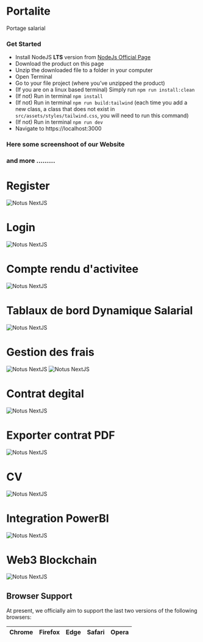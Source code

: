 # Portalite
Portage salarial 
### Get Started

- Install NodeJS **LTS** version from <a href="https://nodejs.org/en/?ref=creativetim">NodeJs Official Page</a>
- Download the product on this page
- Unzip the downloaded file to a folder in your computer
- Open Terminal
- Go to your file project (where you’ve unzipped the product)
- (If you are on a linux based terminal) Simply run `npm run install:clean`
- (If not) Run in terminal `npm install`
- (If not) Run in terminal `npm run build:tailwind` (each time you add a new class, a class that does not exist in `src/assets/styles/tailwind.css`, you will need to run this command)
- (If not) Run in terminal `npm run dev`
- Navigate to https://localhost:3000

### Here some screenshoot of our Website 
### and more .........
# Register 

![Notus NextJS](https://github.com/OunifiSamir/Pim_PS/blob/main/Portalite/uploads/10.png?raw=true)
# Login 

![Notus NextJS](https://github.com/OunifiSamir/Pim_PS/blob/main/Portalite/uploads/11.png?raw=true)



# Compte rendu d'activitee 

![Notus NextJS](https://github.com/OunifiSamir/Pim_PS/blob/main/Portalite/uploads/5.png?raw=true)

# Tablaux de bord Dynamique Salarial 

![Notus NextJS](https://github.com/OunifiSamir/Pim_PS/blob/main/Portalite/uploads/4.png?raw=true)

# Gestion des frais 

![Notus NextJS](https://github.com/OunifiSamir/Pim_PS/blob/main/Portalite/uploads/6.png?raw=true)
![Notus NextJS](https://github.com/OunifiSamir/Pim_PS/blob/main/Portalite/uploads/7.png?raw=true)

# Contrat degital 

![Notus NextJS](https://github.com/OunifiSamir/Pim_PS/blob/main/Portalite/uploads/8.png?raw=true)
# Exporter contrat PDF 

![Notus NextJS](https://github.com/OunifiSamir/Pim_PS/blob/main/Portalite/uploads/9.png?raw=true)


# CV 

![Notus NextJS](https://github.com/OunifiSamir/Pim_PS/blob/main/Portalite/uploads/12.png?raw=true)

# Integration PowerBI 

![Notus NextJS](https://github.com/OunifiSamir/Pim_PS/blob/main/Portalite/uploads/2.png?raw=true)

# Web3 Blockchain 

![Notus NextJS](https://github.com/OunifiSamir/Pim_PS/blob/main/Portalite/uploads/1.png?raw=true)






## Browser Support

At present, we officially aim to support the last two versions of the following browsers:

| Chrome | Firefox | Edge | Safari | Opera |
|:---:|:---:|:---:|:---:|:---:|

